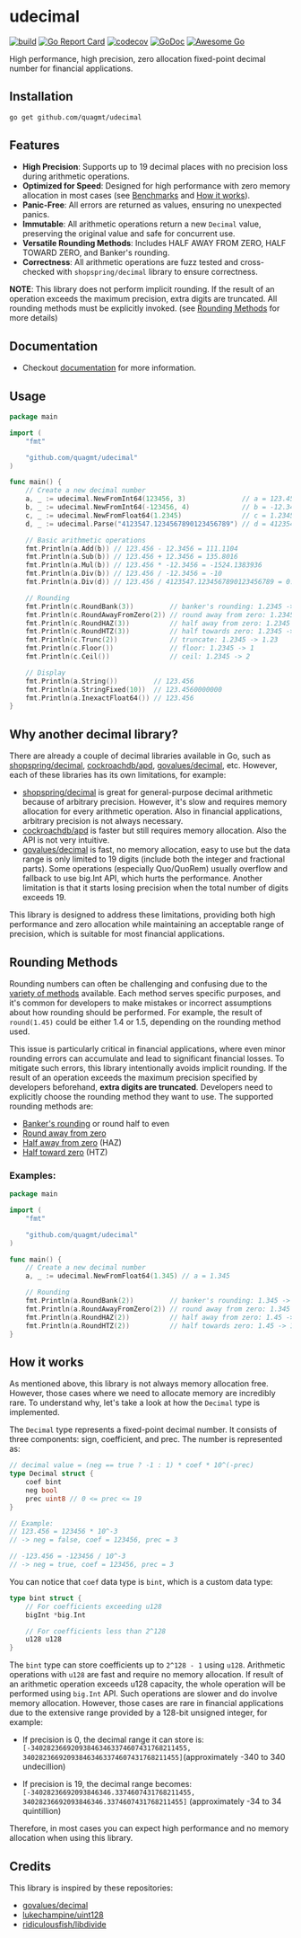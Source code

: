 # udecimal

[![build](https://github.com/quagmt/udecimal/actions/workflows/ci.yaml/badge.svg)](https://github.com/quagmt/udecimal/actions/workflows/ci.yaml)
[![Go Report Card](https://goreportcard.com/badge/github.com/quagmt/udecimal)](https://goreportcard.com/report/github.com/quagmt/udecimal)
[![codecov](https://codecov.io/gh/quagmt/udecimal/graph/badge.svg?token=662ET843EZ)](https://codecov.io/gh/quagmt/udecimal)
[![GoDoc](https://pkg.go.dev/badge/github.com/quagmt/udecimal)](https://pkg.go.dev/github.com/quagmt/udecimal)
[![Awesome Go](https://awesome.re/mentioned-badge.svg)](https://github.com/avelino/awesome-go#financial)

High performance, high precision, zero allocation fixed-point decimal number for financial applications.

## Installation

```sh
go get github.com/quagmt/udecimal
```

## Features

- **High Precision**: Supports up to 19 decimal places with no precision loss during arithmetic operations.
- **Optimized for Speed**: Designed for high performance with zero memory allocation in most cases (see [Benchmarks](benchmarks/README.md) and [How it works](#how-it-works)).
- **Panic-Free**: All errors are returned as values, ensuring no unexpected panics.
- **Immutable**: All arithmetic operations return a new `Decimal` value, preserving the original value and safe for concurrent use.
- **Versatile Rounding Methods**: Includes HALF AWAY FROM ZERO, HALF TOWARD ZERO, and Banker's rounding.
  <br/>
- **Correctness**: All arithmetic operations are fuzz tested and cross-checked with `shopspring/decimal` library to ensure correctness.

**NOTE**: This library does not perform implicit rounding. If the result of an operation exceeds the maximum precision, extra digits are truncated. All rounding methods must be explicitly invoked. (see [Rounding Methods](#rounding-methods) for more details)

## Documentation

- Checkout [documentation](https://pkg.go.dev/github.com/quagmt/udecimal) for more information.

## Usage

```go
package main

import (
	"fmt"

	"github.com/quagmt/udecimal"
)

func main() {
	// Create a new decimal number
	a, _ := udecimal.NewFromInt64(123456, 3)              // a = 123.456
	b, _ := udecimal.NewFromInt64(-123456, 4)             // b = -12.3456
	c, _ := udecimal.NewFromFloat64(1.2345)               // c = 1.2345
	d, _ := udecimal.Parse("4123547.1234567890123456789") // d = 4123547.1234567890123456789

	// Basic arithmetic operations
	fmt.Println(a.Add(b)) // 123.456 - 12.3456 = 111.1104
	fmt.Println(a.Sub(b)) // 123.456 + 12.3456 = 135.8016
	fmt.Println(a.Mul(b)) // 123.456 * -12.3456 = -1524.1383936
	fmt.Println(a.Div(b)) // 123.456 / -12.3456 = -10
	fmt.Println(a.Div(d)) // 123.456 / 4123547.1234567890123456789 = 0.0000299392722585176

	// Rounding
	fmt.Println(c.RoundBank(3))         // banker's rounding: 1.2345 -> 1.234
	fmt.Println(c.RoundAwayFromZero(2)) // round away from zero: 1.2345 -> 1.24
	fmt.Println(c.RoundHAZ(3))          // half away from zero: 1.2345 -> 1.235
	fmt.Println(c.RoundHTZ(3))          // half towards zero: 1.2345 -> 1.234
	fmt.Println(c.Trunc(2))             // truncate: 1.2345 -> 1.23
	fmt.Println(c.Floor())              // floor: 1.2345 -> 1
	fmt.Println(c.Ceil())               // ceil: 1.2345 -> 2

	// Display
	fmt.Println(a.String())         // 123.456
	fmt.Println(a.StringFixed(10))  // 123.4560000000
	fmt.Println(a.InexactFloat64()) // 123.456
}
```

## Why another decimal library?

There are already a couple of decimal libraries available in Go, such as [shopspring/decimal](https://github.com/shopspring/decimal), [cockroachdb/apd](https://github.com/cockroachdb/apd), [govalues/decimal](https://github.com/govalues/decimal), etc. However, each of these libraries has its own limitations, for example:

- [shopspring/decimal](https://github.com/shopspring/decimal) is great for general-purpose decimal arithmetic because of arbitrary precision. However, it's slow and requires memory allocation for every arithmetic operation. Also in financial applications, arbitrary precision is not always necessary.
- [cockroachdb/apd](https://github.com/cockroachdb/apd) is faster but still requires memory allocation. Also the API is not very intuitive.
- [govalues/decimal](https://github.com/govalues/decimal) is fast, no memory allocation, easy to use but the data range is only limited to 19 digits (include both the integer and fractional parts). Some operations (especially Quo/QuoRem) usually overflow and fallback to use big.Int API, which hurts the performance. Another limitation is that it starts losing precision when the total number of digits exceeds 19.

This library is designed to address these limitations, providing both high performance and zero allocation while maintaining an acceptable range of precision, which is suitable for most financial applications.

## Rounding Methods

Rounding numbers can often be challenging and confusing due to the [variety of methods](https://www.mathsisfun.com/numbers/rounding-methods.html) available. Each method serves specific purposes, and it's common for developers to make mistakes or incorrect assumptions about how rounding should be performed. For example, the result of `round(1.45)` could be either 1.4 or 1.5, depending on the rounding method used.

This issue is particularly critical in financial applications, where even minor rounding errors can accumulate and lead to significant financial losses. To mitigate such errors, this library intentionally avoids implicit rounding. If the result of an operation exceeds the maximum precision specified by developers beforehand, **extra digits are truncated**. Developers need to explicitly choose the rounding method they want to use. The supported rounding methods are:

- [Banker's rounding](https://en.wikipedia.org/wiki/Rounding#Rounding_half_to_even) or round half to even
- [Round away from zero](https://en.wikipedia.org/wiki/Rounding#Rounding_away_from_zero)
- [Half away from zero](https://en.wikipedia.org/wiki/Rounding#Rounding_half_away_from_zero) (HAZ)
- [Half toward zero](https://en.wikipedia.org/wiki/Rounding#Rounding_half_toward_zero) (HTZ)

### Examples:

```go
package main

import (
	"fmt"

	"github.com/quagmt/udecimal"
)

func main() {
	// Create a new decimal number
	a, _ := udecimal.NewFromFloat64(1.345) // a = 1.345

	// Rounding
	fmt.Println(a.RoundBank(2))         // banker's rounding: 1.345 -> 1.34
	fmt.Println(a.RoundAwayFromZero(2)) // round away from zero: 1.345 -> 1.35
	fmt.Println(a.RoundHAZ(2))          // half away from zero: 1.45 -> 1.35
	fmt.Println(a.RoundHTZ(2))          // half towards zero: 1.45 -> 1.34
}
```

## How it works

As mentioned above, this library is not always memory allocation free. However, those cases where we need to allocate memory are incredibly rare. To understand why, let's take a look at how the `Decimal` type is implemented.

The `Decimal` type represents a fixed-point decimal number. It consists of three components: sign, coefficient, and prec. The number is represented as:

```go
// decimal value = (neg == true ? -1 : 1) * coef * 10^(-prec)
type Decimal struct {
	coef bint
	neg bool
	prec uint8 // 0 <= prec <= 19
}

// Example:
// 123.456 = 123456 * 10^-3
// -> neg = false, coef = 123456, prec = 3

// -123.456 = -123456 / 10^-3
// -> neg = true, coef = 123456, prec = 3
```

You can notice that `coef` data type is `bint`, which is a custom data type:

```go
type bint struct {
	// For coefficients exceeding u128
	bigInt *big.Int

	// For coefficients less than 2^128
	u128 u128
}
```

The `bint` type can store coefficients up to `2^128 - 1` using `u128`. Arithmetic operations with `u128` are fast and require no memory allocation. If result of an arithmetic operation exceeds u128 capacity, the whole operation will be performed using `big.Int` API. Such operations are slower and do involve memory allocation. However, those cases are rare in financial applications due to the extensive range provided by a 128-bit unsigned integer, for example:

- If precision is 0, the decimal range it can store is:
  `[-340282366920938463463374607431768211455, 340282366920938463463374607431768211455]`(approximately -340 to 340 undecillion)

- If precision is 19, the decimal range becomes:
  `[-34028236692093846346.3374607431768211455, 34028236692093846346.3374607431768211455]` (approximately -34 to 34 quintillion)

Therefore, in most cases you can expect high performance and no memory allocation when using this library.

## Credits

This library is inspired by these repositories:

- [govalues/decimal](https://github.com/govalues/decimal)
- [lukechampine/uint128](https://github.com/lukechampine/uint128)
- [ridiculousfish/libdivide](https://github.com/ridiculousfish/libdivide)
